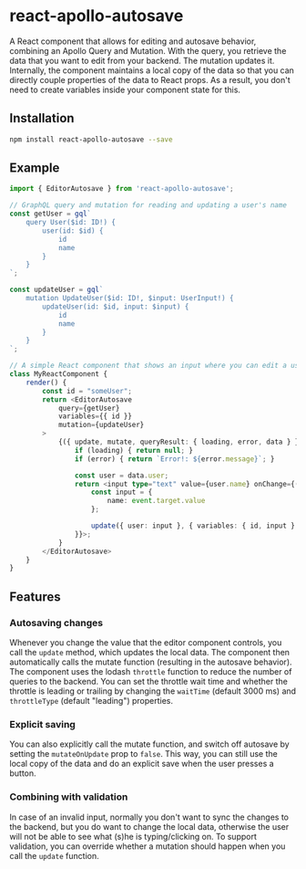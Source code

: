 # react-apollo-autosave
A React component that allows for editing and autosave behavior, combining an Apollo Query and Mutation. With the query, you retrieve the data that you want to edit from your backend. The mutation updates it. Internally, the component maintains a local copy of the data so that you can directly couple properties of the data to React props. As a result, you don't need to create variables inside your component state for this.

## Installation 
```sh
npm install react-apollo-autosave --save
```

## Example
```typescript
import { EditorAutosave } from 'react-apollo-autosave';

// GraphQL query and mutation for reading and updating a user's name
const getUser = gql`
    query User($id: ID!) {
        user(id: $id) {
            id
            name
        }
    }
`;

const updateUser = gql`
    mutation UpdateUser($id: ID!, $input: UserInput!) {
        updateUser(id: $id, input: $input) {
            id
            name
        }
    }
`;

// A simple React component that shows an input where you can edit a user's name
class MyReactComponent {
    render() {
        const id = "someUser";
        return <EditorAutosave
            query={getUser}
            variables={{ id }}
            mutation={updateUser}
        >
            {({ update, mutate, queryResult: { loading, error, data } }) => {
                if (loading) { return null; }
                if (error) { return `Error!: ${error.message}`; }

                const user = data.user;
                return <input type="text" value={user.name} onChange={(event) => {
                    const input = {
                        name: event.target.value
                    };

                    update({ user: input }, { variables: { id, input } });
                }}>;
            }
        </EditorAutosave>
    }
}
```

## Features

### Autosaving changes
Whenever you change the value that the editor component controls, you call the `update` method, which updates the local data. The component then automatically calls the mutate function (resulting in the autosave behavior). The component uses the lodash `throttle` function to reduce the number of queries to the backend. You can set the throttle wait time and whether the throttle is leading or trailing by changing the `waitTime` (default 3000 ms) and `throttleType` (default "leading") properties.

### Explicit saving
You can also explicitly call the mutate function, and switch off autosave by setting the `mutateOnUpdate` prop to `false`. This way, you can still use the local copy of the data and do an explicit save when the user presses a button.

### Combining with validation
In case of an invalid input, normally you don't want to sync the changes to the backend, but you do want to change the local data, otherwise the user will not be able to see what (s)he is typing/clicking on. To support validation, you can override whether a mutation should happen when you call the `update` function.
